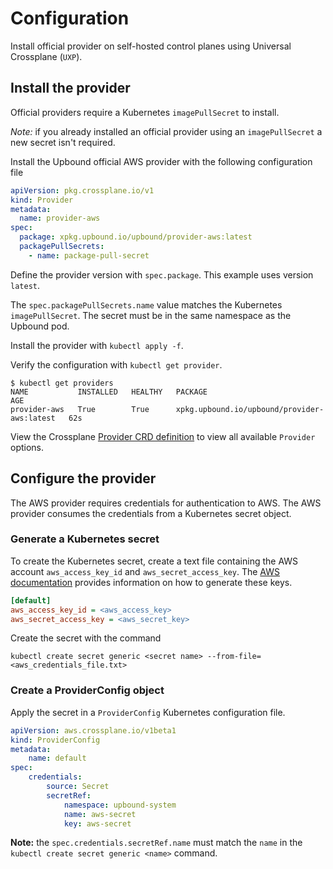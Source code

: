 # Configuration

Install official provider on self-hosted control planes using Universal Crossplane (`UXP`).

## Install the provider
Official providers require a Kubernetes `imagePullSecret` to install. 
<!-- vale gitlab.Substitutions = NO --> 
<!-- Details on creating an `imagePullSecret` are available in the [generic provider documentation](/providers/#create-a-kubernetes-imagepullsecret) -->
<!-- vale gitlab.Substitutions = YES --> 

_Note:_ if you already installed an official provider using an `imagePullSecret` a new secret isn't required.

Install the Upbound official AWS provider with the following configuration file

```yaml
apiVersion: pkg.crossplane.io/v1
kind: Provider
metadata:
  name: provider-aws
spec:
  package: xpkg.upbound.io/upbound/provider-aws:latest
  packagePullSecrets:
    - name: package-pull-secret
```

Define the provider version with `spec.package`. This example uses version `latest`.

The `spec.packagePullSecrets.name` value matches the Kubernetes `imagePullSecret`. The secret must be in the same namespace as the Upbound pod.

Install the provider with `kubectl apply -f`.

Verify the configuration with `kubectl get provider`.

```shell
$ kubectl get providers
NAME           INSTALLED   HEALTHY   PACKAGE                                       AGE
provider-aws   True        True      xpkg.upbound.io/upbound/provider-aws:latest   62s
```

View the Crossplane [Provider CRD definition](https://doc.crds.dev/github.com/crossplane/crossplane/pkg.crossplane.io/Provider/v1) to view all available `Provider` options.

## Configure the provider
The AWS provider requires credentials for authentication to AWS. The AWS provider consumes the credentials from a Kubernetes secret object.

### Generate a Kubernetes secret
To create the Kubernetes secret, create a text file containing the AWS account `aws_access_key_id` and `aws_secret_access_key`. The [AWS documentation](https://docs.aws.amazon.com/cli/latest/userguide/cli-configure-quickstart.html#cli-configure-quickstart-creds) provides information on how to generate these keys.

```ini
[default]
aws_access_key_id = <aws_access_key>
aws_secret_access_key = <aws_secret_key>
```

Create the secret with the command  

`kubectl create secret generic <secret name> --from-file=<aws_credentials_file.txt>`

### Create a ProviderConfig object
Apply the secret in a `ProviderConfig` Kubernetes configuration file.

```yaml
apiVersion: aws.crossplane.io/v1beta1
kind: ProviderConfig
metadata:
    name: default
spec:
    credentials:
        source: Secret
        secretRef:
            namespace: upbound-system
            name: aws-secret
            key: aws-secret
```

**Note:** the `spec.credentials.secretRef.name` must match the `name` in the `kubectl create secret generic <name>` command.
